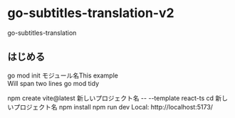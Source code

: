 # go-subtitles-translation-v2
go-subtitles-translation



## はじめる
go mod init モジュール名This example  
Will span two lines
go mod tidy


npm create vite@latest 新しいプロジェクト名 -- --template react-ts
cd 新しいプロジェクト名
npm install
npm run dev
Local:   http://localhost:5173/
